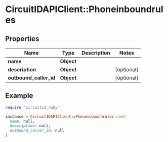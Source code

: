 # CircuitIDAPIClient::Phoneinboundrules

## Properties

| Name | Type | Description | Notes |
| ---- | ---- | ----------- | ----- |
| **name** | **Object** |  |  |
| **description** | **Object** |  | [optional] |
| **outbound_caller_id** | **Object** |  | [optional] |

## Example

```ruby
require 'circuitid_ruby'

instance = CircuitIDAPIClient::Phoneinboundrules.new(
  name: null,
  description: null,
  outbound_caller_id: null
)
```

